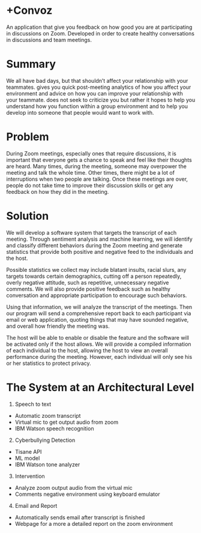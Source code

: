 # +Convoz
An application that give you feedback on how good you are at participating in discussions on Zoom.
Developed in order to create healthy conversations in discussions and team meetings.

# Summary
We all have bad days, but that shouldn’t affect your relationship with your teammates. <Name> gives you quick post-meeting analytics of how you affect your environment and advice on how you can improve your relationship with your teammate. <Name> does not seek to criticize you but rather it hopes to help you understand how you function within a group environment and to help you develop into someone that people would want to work with.   

# Problem
During Zoom meetings, especially ones that require discussions, it is important that everyone gets a chance to speak and feel like their thoughts are heard. Many times, during the meeting, someone may overpower the meeting and talk the whole time. Other times, there might be a lot of interruptions when two people are talking. Once these meetings are over, people do not take time to improve their discussion skills or get any feedback on how they did in the meeting.

# Solution
We will develop a software system that targets the transcript of each meeting. Through sentiment analysis and machine learning, we will identify and classify different behaviors during the Zoom meeting and generate statistics that provide both positive and negative feed to the individuals and the host. 

Possible statistics we collect may include blatant insults, racial slurs, any targets towards certain demographics, cutting off a person repeatedly, overly negative attitude, such as repetitive, unnecessary negative comments. We will also provide positive feedback such as healthy conversation and appropriate participation to encourage such behaviors. 

Using that information, we will analyze the transcript of the meetings. Then our program will send a comprehensive report back to each participant via email or web application, quoting things that may have sounded negative, and overall how friendly the meeting was. 

The host will be able to enable or disable the feature and the software will be activated only if the host allows. We will provide a compiled information of each individual to the host, allowing the host to view an overall performance during the meeting. However, each individual will only see his or her statistics to protect privacy. 

# The System at an Architectural Level
1. Speech to text
- Automatic zoom transcript
- Virtual mic to get output audio from zoom 
- IBM Watson speech recognition
2. Cyberbullying Detection
- Tisane API
- ML model
- IBM Watson tone analyzer
3. Intervention
- Analyze zoom output audio from the virtual mic 
- Comments negative environment using keyboard emulator 
4. Email and Report
- Automatically sends email after transcript is finished
- Webpage for a more a detailed report on the zoom environment 
